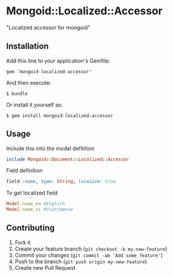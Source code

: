 # Mongoid::Localized::Accessor

"Localized accessor for mongoid"

## Installation

Add this line to your application's Gemfile:

    gem 'mongoid-localized-accessor'

And then execute:

    $ bundle

Or install it yourself as:

    $ gem install mongoid-localized-accessor

## Usage
Include this into the model defitition
```ruby
include Mongoid::Document::Localized::Accessor
```
Field definition
```ruby
field :name, type: String, localize: true
```

To get localized field
```ruby
Model.name_en #English
Model.name_vi #Vietnamese
```

## Contributing

1. Fork it
2. Create your feature branch (`git checkout -b my-new-feature`)
3. Commit your changes (`git commit -am 'Add some feature'`)
4. Push to the branch (`git push origin my-new-feature`)
5. Create new Pull Request
